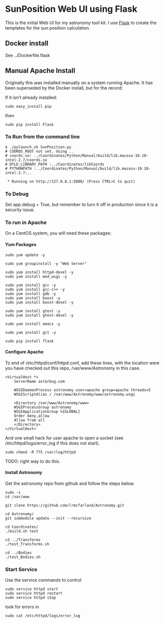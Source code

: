 # SunPosition Web UI using Flask

This is the initial Web UI for my astronomy tool kit. I use
[Flask](http://flask.pocoo.org) to create the templates for the sun
position calculation.

## Docker install

See ../Dockerfile.flask

## Manual Apache Install

Originally this was installed manually on a system running Apache.
It has been superseded by the Docker install, but for the record:

If it isn't already installed:

```
sudo easy_install pip
```

then

```
sudo pip install Flask
```

### To Run from the command line

```
$ ./pylaunch.sh SunPosition.py
# COORDS_ROOT not set. Using ..
# coords.so: ../Coordinates/Python/Manual/build/lib.macosx-10.10-intel-2.7/coords.so
# DYLD_LIBRARY_PATH :../Coordinates/libCoords
# PYTHONPATH :../Coordinates/Python/Manual/build/lib.macosx-10.10-intel-2.7:..

 * Running on http://127.0.0.1:5000/ (Press CTRL+C to quit)
```

### To Debug

Set app.debug = True, but remember to turn it off in production since
it is a security issue.


### To run in Apache

On a CentOS system, you will need these packages:

#### Yum Packages

```
sudo yum update -y

sudo yum groupinstall -y "Web Server"

sudo yum install httpd-devel -y
sudo yum install mod_wsgi -y

sudo yum install gcc -y
sudo yum install gcc-c++ -y
sudo yum install gdb -y
sudo yum install boost -y
sudo yum install boost-devel -y

sudo yum install gtest -y
sudo yum install gtest-devel -y

sudo yum install emacs -y

sudo yum install git -y

sudo pip install flask
```

#### Configure Apache

To end of /etc/httpd/conf/httpd.conf, add these lines, with the
location were you have checked out this repo, /var/www/Astronomy in
this case.

```
<VirtualHost *>
    ServerName astarbug.com

    WSGIDaemonProcess astronomy user=apache group=apache threads=5
    WSGIScriptAlias / /var/www/Astronomy/www/astronomy.wsgi

    <Directory /var/www/Astronomy/www>
	WSGIProcessGroup astronomy
	WSGIApplicationGroup %{GLOBAL}
	Order deny,allow
	Allow from all
    </Directory>
</VirtualHost>
```

And one small hack for user apache to open a socket (see
/etc/httpd/logs/error_log if this does not start).

```
sudo chmod -R 775 /var/log/httpd
```

TODO: right way to do this.

#### Install Astronomy

Get the astronomy repo from github and follow the steps below.

```
sudo -s
cd /var/www

git clone https://github.com/lrmcfarland/Astronomy.git

cd Astronomy/
git submodule update --init --recursive

cd Coordinates/
./build.sh test

cd ../Transforms
./test_Transforms.sh

cd ../Bodies
./test_Bodies.sh

```

### Start Service

Use the service commands to control

```
sudo service httpd start
sudo service httpd restart
sudo service httpd stop
```
look for errors in

```
sudo cat /etc/httpd/logs/error_log

```
